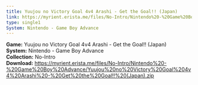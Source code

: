 ```yaml
---
title: Yuujou no Victory Goal 4v4 Arashi - Get the Goal!! (Japan)
link: https://myrient.erista.me/files/No-Intro/Nintendo%20-%20Game%20Boy%20Advance/Yuujou%20no%20Victory%20Goal%204v4%20Arashi%20-%20Get%20the%20Goal!!%20(Japan).zip
type: single1
System: Nintendo - Game Boy Advance
---
```

<b>Game:</b> Yuujou no Victory Goal 4v4 Arashi - Get the Goal!! (Japan)<br>
<b>System:</b> Nintendo - Game Boy Advance<br>
<b>Collection:</b> No-Intro<br>
<b>Download:</b> https://myrient.erista.me/files/No-Intro/Nintendo%20-%20Game%20Boy%20Advance/Yuujou%20no%20Victory%20Goal%204v4%20Arashi%20-%20Get%20the%20Goal!!%20(Japan).zip